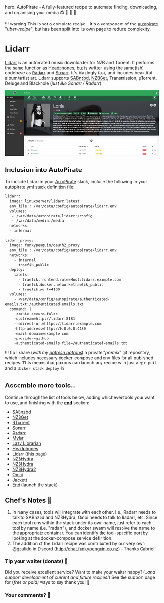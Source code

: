 hero: AutoPirate - A fully-featured recipe to automate finding, downloading, and organising your media 📺 🎥 🎵 📖

!!! warning
    This is not a complete recipe - it's a component of the [autopirate](/recipies/autopirate/) "_uber-recipe_", but has been split into its own page to reduce complexity.

# Lidarr

[Lidarr](https://lidarr.audio/) is an automated music downloader for NZB and Torrent. It performs the same function as [Headphones](/recipies/autopirate/headphones), but is written using the same(ish) codebase as [Radarr](/recipies/autopirate/radarr/) and [Sonarr](/recipies/autopirate/sonarr). It's blazingly fast, and includes beautiful album/artist art. Lidarr supports [SABnzbd](/recipies/autopirate/sabnzbd/), [NZBGet](/recipies/autopirate/nzbget/), Transmission, µTorrent, Deluge and Blackhole (_just like Sonarr / Radarr_)

![Lidarr Screenshot](../../images/lidarr.png)

## Inclusion into AutoPirate

To include Lidarr in your [AutoPirate](/recipies/autopirate/) stack, include the following in your autopirate.yml stack definition file:

````
lidarr:
  image: linuxserver/lidarr:latest
  env_file : /var/data/config/autopirate/lidarr.env
  volumes:
   - /var/data/autopirate/lidarr:/config
   - /var/data/media:/media
  networks:
  - internal

lidarr_proxy:
  image: funkypenguin/oauth2_proxy
  env_file : /var/data/config/autopirate/lidarr.env
  networks:
    - internal
    - traefik_public
  deploy:
    labels:
      - traefik.frontend.rule=Host:lidarr.example.com
      - traefik.docker.network=traefik_public
      - traefik.port=4180
  volumes:
    - /var/data/config/autopirate/authenticated-emails.txt:/authenticated-emails.txt
  command: |
    -cookie-secure=false
    -upstream=http://lidarr:8181
    -redirect-url=https://lidarr.example.com
    -http-address=http://0.0.0.0:4180
    -email-domain=example.com
    -provider=github
    -authenticated-emails-file=/authenticated-emails.txt
````

!!! tip
    I share (_with my [patreon patrons](https://www.patreon.com/funkypenguin)_) a private "_premix_" git repository, which includes necessary docker-compose and env files for all published recipes. This means that patrons can launch any recipe with just a ```git pull``` and a ```docker stack deploy``` 👍

## Assemble more tools..

Continue through the list of tools below, adding whichever tools your want to use, and finishing with the **[end](/recipies/autopirate/end/)** section:

* [SABnzbd](/recipies/autopirate/sabnzbd.md)
* [NZBGet](/recipies/autopirate/nzbget.md)
* [RTorrent](/recipies/autopirate/rtorrent/)
* [Sonarr](/recipies/autopirate/sonarr/)
* [Radarr](/recipies/autopirate/radarr/)
* [Mylar](https://github.com/evilhero/mylar)
* [Lazy Librarian](/recipies/autopirate/lazylibrarian/)
* [Headphones](/recipies/autopirate/headphones/)
* Lidarr (this page)
* [NZBHydra](/recipies/autopirate/nzbhydra/)
* [NZBHydra](/recipies/autopirate/nzbhydra/)
* [NZBHydra2](/recipies/autopirate/nzbhydra2/)
* [Ombi](/recipies/autopirate/ombi/)
* [Jackett](/recipies/autopirate/jackett/)
* [End](/recipies/autopirate/end/) (launch the stack)


## Chef's Notes 📓

1. In many cases, tools will integrate with each other. I.e., Radarr needs to talk to SABnzbd and NZBHydra, Ombi needs to talk to Radarr, etc. Since each tool runs within the stack under its own name, just refer to each tool by name (i.e. "radarr"), and docker swarm will resolve the name to the appropriate container. You can identify the tool-specific port by looking at the docker-compose service definition.
2. The addition of the Lidarr recipe was contributed by our very own @gpulido in Discord (http://chat.funkypenguin.co.nz) - Thanks Gabriel!

### Tip your waiter (donate) 👏

Did you receive excellent service? Want to make your waiter happy? (_..and support development of current and future recipes!_) See the [support](/support/) page for (_free or paid)_ ways to say thank you! 👏

### Your comments? 💬
